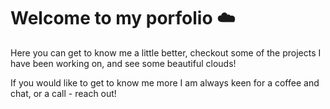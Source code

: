 # Welcome to my porfolio ☁️
Here you can get to know me a little better, checkout some of the projects I have been working on, and see some beautiful clouds!

If you would like to get to know me more I am always keen for a coffee and chat, or a call - reach out!

